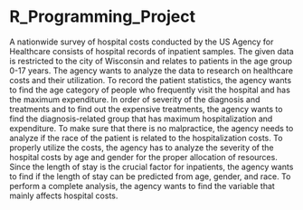 # R_Programming_Project
A nationwide survey of hospital costs conducted by the US Agency for Healthcare consists of hospital records of inpatient samples. The given data is restricted to the city of Wisconsin and relates to patients in the age group 0-17 years. The agency wants to analyze the data to research on healthcare costs and their utilization.
 To record the patient statistics, the agency wants to find the age category of people who frequently visit the hospital and has the maximum expenditure.
 In order of severity of the diagnosis and treatments and to find out the expensive treatments, the agency wants to find the diagnosis-related group that has maximum hospitalization and expenditure.
 To make sure that there is no malpractice, the agency needs to analyze if the race of the patient is related to the hospitalization costs.
 To properly utilize the costs, the agency has to analyze the severity of the hospital costs by age and gender for the proper allocation of resources.
 Since the length of stay is the crucial factor for inpatients, the agency wants to find if the length of stay can be predicted from age, gender, and race.
 To perform a complete analysis, the agency wants to find the variable that mainly affects hospital costs.

